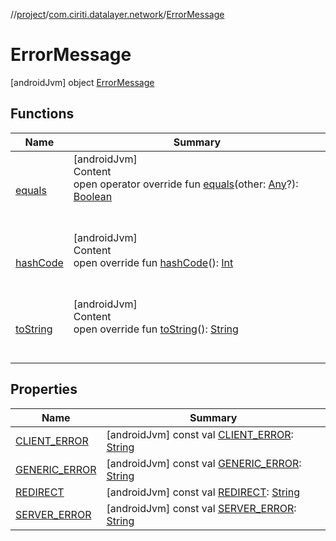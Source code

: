 //[project](../../index.md)/[com.ciriti.datalayer.network](../index.md)/[ErrorMessage](index.md)



# ErrorMessage  
 [androidJvm] object [ErrorMessage](index.md)   


## Functions  
  
|  Name|  Summary| 
|---|---|
| [equals](https://kotlinlang.org/api/latest/jvm/stdlib/kotlin/-any/equals.html)| [androidJvm]  <br>Content  <br>open operator override fun [equals](https://kotlinlang.org/api/latest/jvm/stdlib/kotlin/-any/equals.html)(other: [Any](https://kotlinlang.org/api/latest/jvm/stdlib/kotlin/-any/index.html)?): [Boolean](https://kotlinlang.org/api/latest/jvm/stdlib/kotlin/-boolean/index.html)  <br><br><br>
| [hashCode](https://kotlinlang.org/api/latest/jvm/stdlib/kotlin/-any/hash-code.html)| [androidJvm]  <br>Content  <br>open override fun [hashCode](https://kotlinlang.org/api/latest/jvm/stdlib/kotlin/-any/hash-code.html)(): [Int](https://kotlinlang.org/api/latest/jvm/stdlib/kotlin/-int/index.html)  <br><br><br>
| [toString](https://kotlinlang.org/api/latest/jvm/stdlib/kotlin/-any/to-string.html)| [androidJvm]  <br>Content  <br>open override fun [toString](https://kotlinlang.org/api/latest/jvm/stdlib/kotlin/-any/to-string.html)(): [String](https://kotlinlang.org/api/latest/jvm/stdlib/kotlin/-string/index.html)  <br><br><br>


## Properties  
  
|  Name|  Summary| 
|---|---|
| [CLIENT_ERROR](index.md#com.ciriti.datalayer.network/ErrorMessage/CLIENT_ERROR/#/PointingToDeclaration/)|  [androidJvm] const val [CLIENT_ERROR](index.md#com.ciriti.datalayer.network/ErrorMessage/CLIENT_ERROR/#/PointingToDeclaration/): [String](https://kotlinlang.org/api/latest/jvm/stdlib/kotlin/-string/index.html)   <br>
| [GENERIC_ERROR](index.md#com.ciriti.datalayer.network/ErrorMessage/GENERIC_ERROR/#/PointingToDeclaration/)|  [androidJvm] const val [GENERIC_ERROR](index.md#com.ciriti.datalayer.network/ErrorMessage/GENERIC_ERROR/#/PointingToDeclaration/): [String](https://kotlinlang.org/api/latest/jvm/stdlib/kotlin/-string/index.html)   <br>
| [REDIRECT](index.md#com.ciriti.datalayer.network/ErrorMessage/REDIRECT/#/PointingToDeclaration/)|  [androidJvm] const val [REDIRECT](index.md#com.ciriti.datalayer.network/ErrorMessage/REDIRECT/#/PointingToDeclaration/): [String](https://kotlinlang.org/api/latest/jvm/stdlib/kotlin/-string/index.html)   <br>
| [SERVER_ERROR](index.md#com.ciriti.datalayer.network/ErrorMessage/SERVER_ERROR/#/PointingToDeclaration/)|  [androidJvm] const val [SERVER_ERROR](index.md#com.ciriti.datalayer.network/ErrorMessage/SERVER_ERROR/#/PointingToDeclaration/): [String](https://kotlinlang.org/api/latest/jvm/stdlib/kotlin/-string/index.html)   <br>


